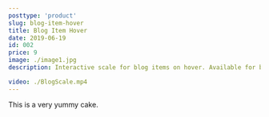```yaml
---
posttype: 'product'
slug: blog-item-hover
title: Blog Item Hover
date: 2019-06-19
id: 002
price: 9
image: ./image1.jpg
description: Interactive scale for blog items on hover. Available for both Squarespace 7.0 & 7.1 official templates.

video: ./BlogScale.mp4
---
```


This is a very yummy cake.
